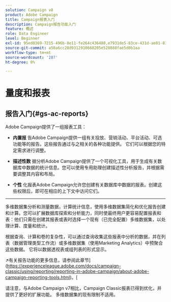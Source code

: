 ```yaml
---
solution: Campaign v8
product: Adobe Campaign
title: Campaign报表入门
description: Campaign报告功能入门
feature: 概述
role: Data Engineer
level: Beginner
exl-id: 95ed0369-7215-496b-8e11-fe264c436488,e7931de5-83ce-431d-ae81-83793d257550
source-git-commit: a50a6cc28d9312910668205e528888fae5d0b1aa
workflow-type: tm+mt
source-wordcount: '287'
ht-degree: 0%

---
```


# 量度和报表

## 报告入门{#gs-ac-reports}

Adobe Campaign提供了一组报表工具：

* **内置报**
告Adobe Campaign提供一组有关投放、营销活动、平台活动、可选功能等的报告。这些报告通过与之相关的各种功能提供。 它们可以根据您的特定需求进行调整。

* **描述性数**
据分析Adobe Campaign提供了一个可视化工具，用于生成有关数据库中数据的统计信息。您可以使用专用助理创建描述性分析报告，并根据需要调整其内容和布局。

* **个性**
化报表Adobe Campaign允许您创建有关数据库中数据的报表。创建这些权限后，即可在相应的上下文中访问它们。

* ****
多维数据集分析和测量数据，计算统计信息，使用多维数据集简化和优化报告创建和计算。您可以扩展数据库探索和分析能力，同时使最终用户更容易配置报表和表：他们只需在创建其报表或表时选择一个现有（已完全配置）多维数据集，以处理计算、度量和统计。

根据查询、计算和卷的复杂性，可以通过查询收集这些报表中分析的数据，并在列表（数据管理类型工作流）或多维数据集（使用Marketing Analytics）中预聚合这些数据。 它将以数据透视表或组列表的形式显示。


:arrow_upper_right:有关报告功能的更多信息，请参阅此章节](https://experienceleague.adobe.com/docs/campaign-classic/using/reporting/reporting-in-adobe-campaign/about-adobe-campaign-reporting-tools.html)。[

请注意，与Adobe Campaign v7相比，Campaign Classic报表已得到优化，并提供了更好的扩展功能。 多维数据集的现有限制不适用。

